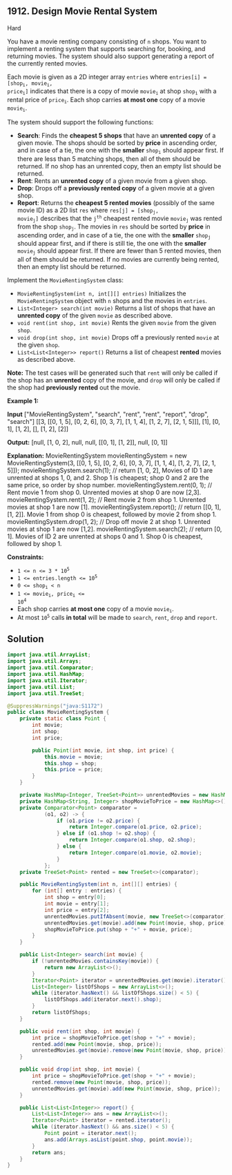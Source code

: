 ## 1912\. Design Movie Rental System

Hard

You have a movie renting company consisting of `n` shops. You want to implement a renting system that supports searching for, booking, and returning movies. The system should also support generating a report of the currently rented movies.

Each movie is given as a 2D integer array `entries` where <code>entries[i] = [shop<sub>i</sub>, movie<sub>i</sub>, price<sub>i</sub>]</code> indicates that there is a copy of movie <code>movie<sub>i</sub></code> at shop <code>shop<sub>i</sub></code> with a rental price of <code>price<sub>i</sub></code>. Each shop carries **at most one** copy of a movie <code>movie<sub>i</sub></code>.

The system should support the following functions:

*   **Search**: Finds the **cheapest 5 shops** that have an **unrented copy** of a given movie. The shops should be sorted by **price** in ascending order, and in case of a tie, the one with the **smaller** <code>shop<sub>i</sub></code> should appear first. If there are less than 5 matching shops, then all of them should be returned. If no shop has an unrented copy, then an empty list should be returned.
*   **Rent**: Rents an **unrented copy** of a given movie from a given shop.
*   **Drop**: Drops off a **previously rented copy** of a given movie at a given shop.
*   **Report**: Returns the **cheapest 5 rented movies** (possibly of the same movie ID) as a 2D list `res` where <code>res[j] = [shop<sub>j</sub>, movie<sub>j</sub>]</code> describes that the <code>j<sup>th</sup></code> cheapest rented movie <code>movie<sub>j</sub></code> was rented from the shop <code>shop<sub>j</sub></code>. The movies in `res` should be sorted by **price** in ascending order, and in case of a tie, the one with the **smaller** <code>shop<sub>j</sub></code> should appear first, and if there is still tie, the one with the **smaller** <code>movie<sub>j</sub></code> should appear first. If there are fewer than 5 rented movies, then all of them should be returned. If no movies are currently being rented, then an empty list should be returned.

Implement the `MovieRentingSystem` class:

*   `MovieRentingSystem(int n, int[][] entries)` Initializes the `MovieRentingSystem` object with `n` shops and the movies in `entries`.
*   `List<Integer> search(int movie)` Returns a list of shops that have an **unrented copy** of the given `movie` as described above.
*   `void rent(int shop, int movie)` Rents the given `movie` from the given `shop`.
*   `void drop(int shop, int movie)` Drops off a previously rented `movie` at the given `shop`.
*   `List<List<Integer>> report()` Returns a list of cheapest **rented** movies as described above.

**Note:** The test cases will be generated such that `rent` will only be called if the shop has an **unrented** copy of the movie, and `drop` will only be called if the shop had **previously rented** out the movie.

**Example 1:**

**Input** ["MovieRentingSystem", "search", "rent", "rent", "report", "drop", "search"] [[3, [[0, 1, 5], [0, 2, 6], [0, 3, 7], [1, 1, 4], [1, 2, 7], [2, 1, 5]]], [1], [0, 1], [1, 2], [], [1, 2], [2]]

**Output:** [null, [1, 0, 2], null, null, [[0, 1], [1, 2]], null, [0, 1]]

**Explanation:** MovieRentingSystem movieRentingSystem = new MovieRentingSystem(3, [[0, 1, 5], [0, 2, 6], [0, 3, 7], [1, 1, 4], [1, 2, 7], [2, 1, 5]]); movieRentingSystem.search(1); // return [1, 0, 2], Movies of ID 1 are unrented at shops 1, 0, and 2. Shop 1 is cheapest; shop 0 and 2 are the same price, so order by shop number. movieRentingSystem.rent(0, 1); // Rent movie 1 from shop 0. Unrented movies at shop 0 are now [2,3]. movieRentingSystem.rent(1, 2); // Rent movie 2 from shop 1. Unrented movies at shop 1 are now [1]. movieRentingSystem.report(); // return [[0, 1], [1, 2]]. Movie 1 from shop 0 is cheapest, followed by movie 2 from shop 1. movieRentingSystem.drop(1, 2); // Drop off movie 2 at shop 1. Unrented movies at shop 1 are now [1,2]. movieRentingSystem.search(2); // return [0, 1]. Movies of ID 2 are unrented at shops 0 and 1. Shop 0 is cheapest, followed by shop 1.

**Constraints:**

*   <code>1 <= n <= 3 * 10<sup>5</sup></code>
*   <code>1 <= entries.length <= 10<sup>5</sup></code>
*   <code>0 <= shop<sub>i</sub> < n</code>
*   <code>1 <= movie<sub>i</sub>, price<sub>i</sub> <= 10<sup>4</sup></code>
*   Each shop carries **at most one** copy of a movie <code>movie<sub>i</sub></code>.
*   At most <code>10<sup>5</sup></code> calls **in total** will be made to `search`, `rent`, `drop` and `report`.

## Solution

```java
import java.util.ArrayList;
import java.util.Arrays;
import java.util.Comparator;
import java.util.HashMap;
import java.util.Iterator;
import java.util.List;
import java.util.TreeSet;

@SuppressWarnings("java:S1172")
public class MovieRentingSystem {
    private static class Point {
        int movie;
        int shop;
        int price;

        public Point(int movie, int shop, int price) {
            this.movie = movie;
            this.shop = shop;
            this.price = price;
        }
    }

    private HashMap<Integer, TreeSet<Point>> unrentedMovies = new HashMap<>();
    private HashMap<String, Integer> shopMovieToPrice = new HashMap<>();
    private Comparator<Point> comparator =
            (o1, o2) -> {
                if (o1.price != o2.price) {
                    return Integer.compare(o1.price, o2.price);
                } else if (o1.shop != o2.shop) {
                    return Integer.compare(o1.shop, o2.shop);
                } else {
                    return Integer.compare(o1.movie, o2.movie);
                }
            };
    private TreeSet<Point> rented = new TreeSet<>(comparator);

    public MovieRentingSystem(int n, int[][] entries) {
        for (int[] entry : entries) {
            int shop = entry[0];
            int movie = entry[1];
            int price = entry[2];
            unrentedMovies.putIfAbsent(movie, new TreeSet<>(comparator));
            unrentedMovies.get(movie).add(new Point(movie, shop, price));
            shopMovieToPrice.put(shop + "+" + movie, price);
        }
    }

    public List<Integer> search(int movie) {
        if (!unrentedMovies.containsKey(movie)) {
            return new ArrayList<>();
        }
        Iterator<Point> iterator = unrentedMovies.get(movie).iterator();
        List<Integer> listOfShops = new ArrayList<>();
        while (iterator.hasNext() && listOfShops.size() < 5) {
            listOfShops.add(iterator.next().shop);
        }
        return listOfShops;
    }

    public void rent(int shop, int movie) {
        int price = shopMovieToPrice.get(shop + "+" + movie);
        rented.add(new Point(movie, shop, price));
        unrentedMovies.get(movie).remove(new Point(movie, shop, price));
    }

    public void drop(int shop, int movie) {
        int price = shopMovieToPrice.get(shop + "+" + movie);
        rented.remove(new Point(movie, shop, price));
        unrentedMovies.get(movie).add(new Point(movie, shop, price));
    }

    public List<List<Integer>> report() {
        List<List<Integer>> ans = new ArrayList<>();
        Iterator<Point> iterator = rented.iterator();
        while (iterator.hasNext() && ans.size() < 5) {
            Point point = iterator.next();
            ans.add(Arrays.asList(point.shop, point.movie));
        }
        return ans;
    }
}
```